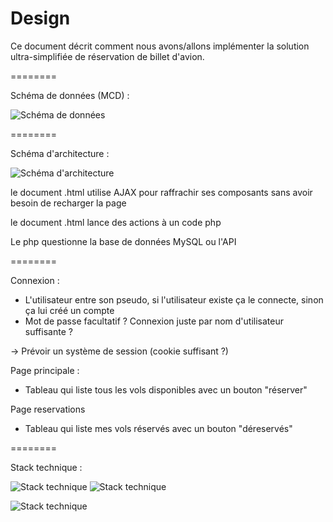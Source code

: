 Design
========

Ce document décrit comment nous avons/allons implémenter la solution ultra-simplifiée de réservation de billet d'avion.

========

Schéma de données (MCD) : 

![Schéma de données](https://media.discordapp.net/attachments/763035147363680298/784491555234381834/unknown.png)

========


Schéma d'architecture :

![Schéma d'architecture](https://cdn.discordapp.com/attachments/763035147363680298/784479790647607356/unknown.png)

le document .html utilise AJAX pour raffrachir ses composants sans avoir besoin de recharger la page

le document .html lance des actions à un code php

Le php questionne la base de données MySQL ou l'API

========

Connexion :
- L'utilisateur entre son pseudo, si l'utilisateur existe ça le connecte, sinon ça lui créé un compte
- Mot de passe facultatif ? Connexion juste par nom d'utilisateur suffisante ?

-> Prévoir un système de session (cookie suffisant ?)

Page principale : 
- Tableau qui liste tous les vols disponibles avec un bouton "réserver"

Page reservations
- Tableau qui liste mes vols réservés avec un bouton "déreservés"

========

Stack technique :

![Stack technique](https://puu.sh/GXrkl.png)
![Stack technique](https://puu.sh/GXrkV.png)

![Stack technique](https://puu.sh/GXrl9.png)

